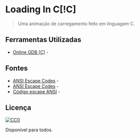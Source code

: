 # Loading In C[!C]
> Uma animação de carregamento feito em linguagem C.

## Ferramentas Utilizadas
- [Online GDB (C)](https://www.onlinegdb.com/online_c_compiler) -

## Fontes
- [ANSI Escape Codes](https://tforgione.fr/posts/ansi-escape-codes/) -
- [ANSI Escape Codes](https://gist.github.com/fnky/458719343aabd01cfb17a3a4f7296797) -
- [Código escape ANSI](https://pt.wikipedia.org/wiki/C%C3%B3digo_escape_ANSI) -

## Licença

[![CC0](https://licensebuttons.net/p/zero/1.0/88x31.png)](https://creativecommons.org/publicdomain/zero/1.0/)

Disponível para todos.
